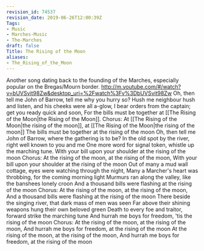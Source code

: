 ```yaml
---
revision_id: 74537
revision_date: 2019-06-26T12:00:39Z
Tags:
- Music
- Marches-Music
- The-Marches
draft: false
Title: The Rising of the Moon
aliases:
- The_Rising_of_the_Moon
---
```

Another song dating back to the founding of the Marches, especially popular on the Bregas/Mourn border.
http://m.youtube.com/#/watch?v=bUVSvit98Zw&desktop_uri=%2Fwatch%3Fv%3DbUVSvit98Zw
Oh, then tell me John of Barrow, tell me why you hurry so?
Hush me neighbour hush and listen, and his cheeks were all a-glow,
I bear orders from the captain; get you ready quick and soon,
For the bills must be together at [[The Rising of the Moon|the Rising of the Moon]].
Chorus:
At [[The Rising of the Moon|the rising of the moon]], at [[The Rising of the Moon|the rising of the moon]]
The bills must be together at the rising of the moon
Oh, then tell me John of Barrow, where the gathering is to be?
In the old spot by the river, right well known to you and me
One more word for signal token, whistle up the marching tune.
With your bill upon your shoulder at the rising of the moon
Chorus:
At the rising of the moon, at the rising of the moon,
With your bill upon your shoulder at the rising of the moon
Out of many a mud wall cottage, eyes were watching through the night,
Many a Marcher's heart was throbbing, for the coming morning light
Murmurs ran along the valley, like the banshees lonely croon
And a thousand bills were flashing at the rising of the moon
Chorus:
At the rising of the moon, at the rising of the moon,
And a thousand bills were flashing at the rising of the moon
There beside the singing river, that dark mass of men was seen
Far above their shining weapons hung their own beloved green
Death to every foe and traitor, forward strike the marching tune
And hurrah me boys for freedom, 'tis the rising of the moon
Chorus:
At the rising of the moon, at the rising of the moon,
And hurrah me boys for freedom, at the rising of the moon
At the rising of the moon, at the rising of the moon,
And hurrah me boys for freedom, at the rising of the moon